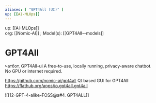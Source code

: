 ```yaml
---
aliases: [ "GPT4All (UI)" ]
up: [[AI-MLOps]]
---
```

up: [[AI-MLOps]]  
org: [[Nomic-AI]]  ; Model(s):  [[GPT4All--models]]

# GPT4All
чатбот, GPT4All-ui
A free-to-use, locally running, privacy-aware chatbot. No GPU or internet required.

https://github.com/nomic-ai/gpt4all
Qt based GUI for GPT4All
https://flathub.org/apps/io.gpt4all.gpt4all



![[12-GPT-4-alike-FOSS@a#4. GPT4ALL]]